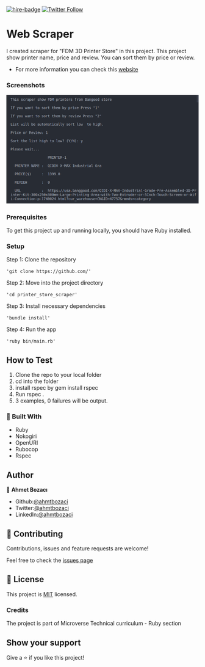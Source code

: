 [![hire-badge](https://img.shields.io/badge/Consult%20/%20Hire%20Ahmet-Click%20to%20Contact-brightgreen)](mailto:ahmt9417@gmail.com) [![Twitter Follow](https://img.shields.io/twitter/follow/ahmtbozaci?label=Follow%20Ahmet%20on%20Twitter&style=social)](https://twitter.com/ahmtbozaci)

# Web Scraper
I created scraper for "FDM 3D Printer Store" in this project.
This project show printer name, price and review.
You can sort them by price or review.

* For more information you can check this [website](https://usa.banggood.com/Wholesale-Attribute-3D-Printer-c-10808-s-5347v13658.html) 

### Screenshots
<img src='./asset/screenshot.png'>


### Prerequisites

To get this project up and running locally, you should have Ruby installed.

### Setup

Step 1: Clone the repository

```
'git clone https://github.com/'
```

Step 2: Move into the project directory

```
'cd printer_store_scraper'
```

Step 3: Install necessary dependencies

```
'bundle install'
```

Step 4: Run the app

```
'ruby bin/main.rb'
```
## How to Test
1. Clone the repo to your local folder
2. cd into the folder
3. install rspec by gem install rspec
4. Run rspec .
5. 3 examples, 0 failures will be output.

### :hammer: Built With

* Ruby
* Nokogiri
* OpenURI
* Rubocop
* Rspec

## Author

👤 **Ahmet Bozacı**
- Github:[@ahmtbozaci](https://github.com/ahmetbozaci)
- Twitter:[@ahmtbozaci](https://twitter.com/ahmtbozaci)
- LinkedIn:[@ahmtbozaci](https://www.linkedin.com/in/ahmetbozaci/)



## 🤝 Contributing

Contributions, issues and feature requests are welcome!

Feel free to check the [issues page](https://github.com/ahmetbozaci/printer-store-scraper/issues)

## 📝 License

This project is [MIT](lic.url) licensed.

### Credits
The project is part of Microverse Technical curriculum - Ruby section

## Show your support

Give a ⭐️ if you like this project!
